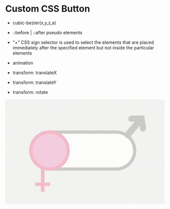 # Custom CSS Button

- cubic-bezier(x,y,z,a)

- ::before | ::after pseudo elements

- “+” CSS sign selector is used to select the elements that are placed immediately after the specified element but not inside the particular elements

- animation

- transform: translateX
- transform: translateY
- transform: rotate

![customcssbutton](img/custom.gif)